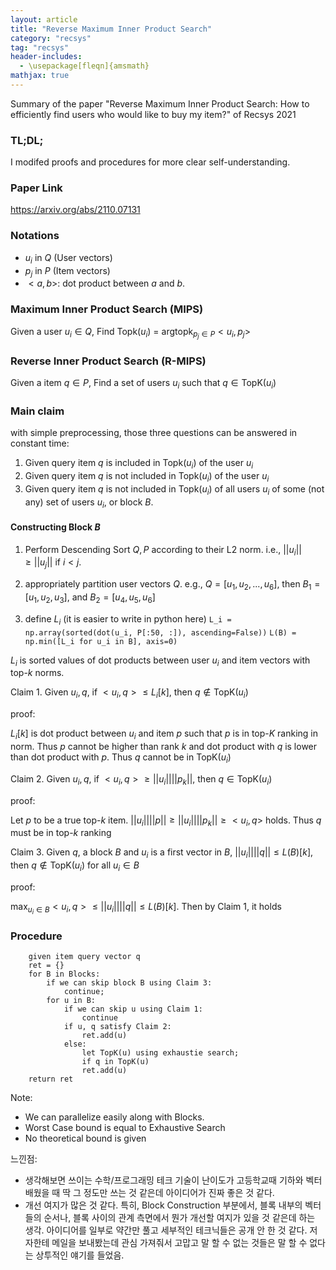 ```yaml
---
layout: article
title: "Reverse Maximum Inner Product Search"
category: "recsys"
tag: "recsys"
header-includes:
  - \usepackage[fleqn]{amsmath}
mathjax: true
---
```



Summary of the paper "Reverse Maximum Inner Product Search: How to efficiently find users who would like to buy my item?" of Recsys 2021

### TL;DL;

I modifed proofs and procedures for more clear self-understanding.

### Paper Link
https://arxiv.org/abs/2110.07131


### Notations
- $u_i$ in $Q$ (User vectors)
- $p_j$ in $P$ (Item vectors)
- $<a, b>$: dot product between $a$ and $b$.

### Maximum Inner Product Search (MIPS)
Given a user $u_i \in Q$,
Find $\text{Topk}(u_i)$ = $\text{argtopk}_{p_j \in P} <u_i, p_j>$

### Reverse Inner Product Search (R-MIPS)
Given a item $q \in P$,
Find a set of users $u_i$ such that $q \in \text{TopK}(u_i)$


### Main claim

with simple preprocessing, those three questions can be answered in constant time:

1. Given query item $q$ is included in $\text{Topk}(u_i)$ of the user $u_i$
2. Given query item $q$ is not included in $\text{Topk}(u_i)$ of the user $u_i$
3. Given query item $q$ is not included in $\text{Topk}(u_i)$ of all users $u_i$ of some (not any) set of users $u_i$, or block $B$.


#### Constructing Block $B$
1. Perform Descending Sort  $Q, P$ according to their L2 norm.
i.e., $||u_i|| \geq ||u_j||$ if $i < j$.

2. appropriately partition user vectors $Q$.
e.g., $Q = [u_1, u_2, ...,u_6]$, then $B_1 = [u_1,u_2, u_3]$, and $B_2 = [u_4, u_5, u_6]$

3. define $L_i$ (it is easier to write in python here)
`L_i = np.array(sorted(dot(u_i, P[:50, :]), ascending=False))`
`L(B) = np.min([L_i for u_i in B], axis=0)`


$L_i$ is sorted values of dot products between user $u_i$ and item vectors with top-$k$ norms.

Claim 1. Given $u_i, q$,
if $<u_i, q> \leq L_i[k]$,  then $q \notin \text{TopK}(u_i)$

proof:

$L_i[k]$ is dot product between $u_i$ and item $p$ such that $p$ is in top-$K$ ranking in norm. Thus $p$ cannot be higher than rank $k$ and dot product with $q$ is lower than dot product with $p$. Thus $q$ cannot be in $\text{TopK}(u_i)$

Claim 2. Given $u_i, q$,
if $<u_i, q> \geq ||u_i|| || p_k||$,  then $q \in \text{TopK}(u_i)$

proof:

Let $p$ to be a true top-$k$ item. $||u_i|| || p|| \geq ||u_i|| || p_k|| \geq <u_i, q>$ holds. Thus $q$ must be in top-$k$ ranking

Claim 3. Given $q$, a block $B$ and $u_i$ is a first vector in $B$,
$||u_i|| ||q|| \leq L(B)[k]$, then $q \notin \text{TopK}(u_i)$ for all $u_i \in B$

proof:

$\max_{u_i \in B}  <u_i, q> \leq ||u_i|| ||q|| \leq L(B)[k]$. Then by Claim 1, it holds


### Procedure
```
	given item query vector q
	ret = {}
	for B in Blocks:
		if we can skip block B using Claim 3:
			continue;
		for u in B:
			if we can skip u using Claim 1:
				continue
			if u, q satisfy Claim 2:
				ret.add(u)
			else:
				let TopK(u) using exhaustie search;
				if q in TopK(u)
				ret.add(u)
	return ret
```

Note:
- We can parallelize easily along with Blocks.
- Worst Case bound is equal to Exhaustive Search
- No theoretical bound is given


느낀점:
- 생각해보면 쓰이는 수학/프로그래밍 테크 기술이 난이도가 고등학교때 기하와 벡터 배웠을 때 딱 그 정도만 쓰는 것 같은데 아이디어가 진짜 좋은 것 같다.
- 개선 여지가 많은 것 같다. 특히, Block Construction 부분에서, 블록 내부의 벡터들의 순서나, 블록 사이의 관계 측면에서 뭔가 개선할 여지가 있을 것 같은데 하는 생각. 아이디어를 일부로 약간만 풀고 세부적인 테크닉들은 공개 안 한 것 같다. 저자한테 메일을 보내봤는데 관심 가져줘서 고맙고 말 할 수 없는 것들은 말 할 수 없다는 상투적인 얘기를 들었음.
